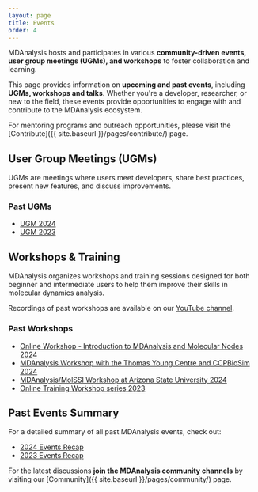```yaml
---
layout: page
title: Events
order: 4
---
```


MDAnalysis hosts and participates in various **community-driven events, user group meetings (UGMs), and workshops** to foster collaboration and learning.

This page provides information on **upcoming and past events**, including **UGMs, workshops and talks**. Whether you're a developer, researcher, or new to the field, these events provide opportunities to engage with and contribute to the MDAnalysis ecosystem.

For mentoring programs and outreach opportunities, please visit the [Contribute]({{ site.baseurl }}/pages/contribute/) page.

<!--  Uncomment the following section when new events are announced 

## Upcoming Events

- [Upcoming Event Name](#)
-->

## User Group Meetings (UGMs)

UGMs are meetings where users meet developers, share best practices, present new features, and discuss improvements.

### Past UGMs
- [UGM 2024][]
- [UGM 2023][]

## Workshops & Training

MDAnalysis organizes workshops and training sessions designed for both beginner and intermediate users to help them improve their skills in molecular dynamics analysis.

<!-- TODO: Add a link to workshop materials when available -->

Recordings of past workshops are available on our [YouTube channel][].

### Past Workshops
- [Online Workshop - Introduction to MDAnalysis and Molecular Nodes 2024][]  
- [MDAnalysis Workshop with the Thomas Young Centre and CCPBioSim 2024][]  
- [MDAnalysis/MolSSI Workshop at Arizona State University 2024][]  
- [Online Training Workshop series 2023][]  

## Past Events Summary
For a detailed summary of all past MDAnalysis events, check out:
- [2024 Events Recap][]  
- [2023 Events Recap][]  

For the latest discussions **join the MDAnalysis community channels** by visiting our [Community]({{ site.baseurl }}/pages/community/) page.


[UGM 2024]: https://www.mdanalysis.org/pages/ugm2024/
[UGM 2023]: https://www.mdanalysis.org/pages/ugm2023/
[YouTube channel]: https://www.youtube.com/@mdanalysis3040
[Online Workshop - Introduction to MDAnalysis and Molecular Nodes 2024]: https://www.mdanalysis.org/2024/02/05/mdaMNworkshop/
[MDAnalysis Workshop with the Thomas Young Centre and CCPBioSim 2024]: https://www.mdanalysis.org/2024/03/30/tyc-workshop/ 
[MDAnalysis/MolSSI Workshop at Arizona State University 2024]: https://www.mdanalysis.org/2024/05/14/ASUworkshop/
[Online Training Workshop series 2023]: https://www.mdanalysis.org/2023/08/11/workshops/#:~:text=The%20first%20will%20be%20held,learning%20through%20basic%20MDAnalysis%20tutorials.
[2024 Events Recap]: https://www.mdanalysis.org/2024/09/11/mda_2024events/
[2023 Events Recap]: https://www.mdanalysis.org/2024/01/15/mda_events/


